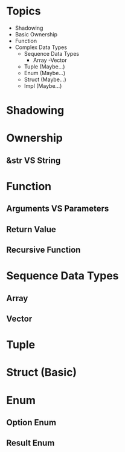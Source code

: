 # Topics
- Shadowing
- Basic Ownership
- Function
- Complex Data Types
  - Sequence Data Types
    - Array
    -Vector
  - Tuple (Maybe...)
  - Enum (Maybe...)
  - Struct (Maybe...)
  - Impl (Maybe...)

# Shadowing

# Ownership

## &str VS String

# Function

## Arguments VS Parameters

## Return Value

## Recursive Function

# Sequence Data Types

## Array

## Vector

# Tuple

# Struct (Basic)

# Enum

## Option Enum

## Result Enum
